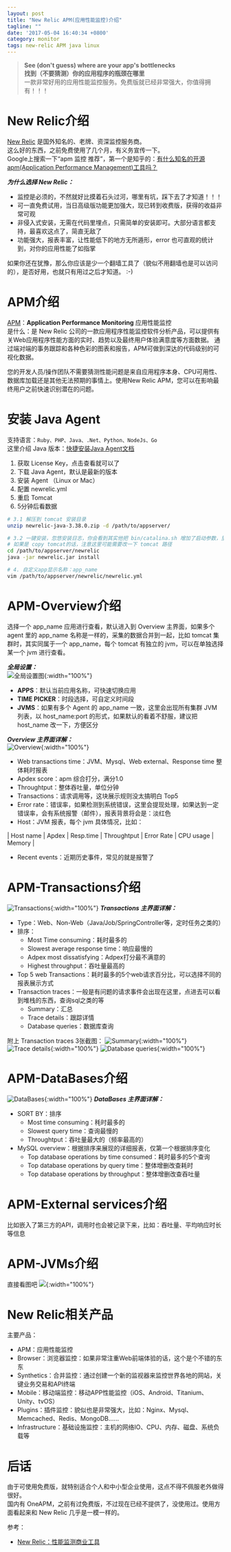 ```yaml
---
layout: post
title: "New Relic APM(应用性能监控)介绍"
tagline: ""
date: '2017-05-04 16:40:34 +0800'
category: monitor
tags: new-relic APM java linux
---
```

> **See (don't guess) where are your app's bottlenecks**  
> **找到（不要猜测）你的应用程序的瓶颈在哪里**   
> 一款非常好用的应用性能监控服务。免费版就已经非常强大，你值得拥有！！！    

# New Relic介绍
[New Relic](https://newrelic.com/) 是国外知名的、老牌、资深监控服务商。  
这么好的东西，之前免费使用了几个月，有义务宣传一下。  
Google上搜索一下“apm 监控 推荐”，第一个是知乎的：[有什么知名的开源apm(Application Performance Management)工具吗？](https://www.zhihu.com/question/27994350)

***为什么选择 New Relic：***  
- 监控是必须的，不然就好比摸着石头过河，哪里有坑，踩下去了才知道！！！
- 可一直免费试用，当日高级版功能更加强大，现已转到收费版，获得的收益非常可观
- 非侵入式安装，无需在代码里埋点，只需简单的安装即可。大部分语言都支持，最喜欢这点了，简直无敌了
- 功能强大，报表丰富，让性能低下的地方无所遁形，error 也可直观的统计到，对你的应用性能了如指掌

如果你还在犹豫，那么你应该是少一个翻墙工具了（貌似不用翻墙也是可以访问的），是否好用，也就只有用过之后才知道。 :-)

# APM介绍
[APM](https://docs.newrelic.com/docs/apm/new-relic-apm/getting-started/introduction-new-relic-apm)：**Application Performance Monitoring**  应用性能监控    
是什么：是 New Relic 公司的一款应用程序性能监控软件分析产品，可以提供有关Web应用程序性能方面的实时、趋势以及最终用户体验满意度等方面数据。 通过端对端的事务跟踪和各种色彩的图表和报告，APM可做到深达的代码级别的可视化数据。

您的开发人员/操作团队不需要猜测性能问题是来自应用程序本身、CPU可用性、数据库加载还是其他无法预期的事情上。使用New Relic APM，您可以在影响最终用户之前快速识别潜在的问题。


# 安装 Java Agent
支持语言：`Ruby、PHP、Java、.Net、Python、NodeJs、Go`    
这里介绍 Java 版本：[快捷安装Java Agent文档](https://rpm.newrelic.com/accounts/1488405/applications/setup)   
1. 获取 License Key，点击查看就可以了
2. 下载 Java Agent，默认是最新的版本
3. 安装 Agent （Linux or Mac）   
4. 配置 newrelic.yml
5. 重启 Tomcat
6. 5分钟后看数据

```bash
# 3.1 解压到 tomcat 安装目录
unzip newrelic-java-3.38.0.zip -d /path/to/appserver/

# 3.2 一键安装，忽悠安装日志，你会看到其实他把 bin/catalina.sh 增加了启动参数，里面搜索 newrelic 就能找到了
# 如果是 copy tomcat的话，注意这里可能需要改一下 tomcat 路径
cd /path/to/appserver/newrelic
java -jar newrelic.jar install

# 4. 自定义app显示名称：app_name
vim /path/to/appserver/newrelic/newrelic.yml
```

# APM-Overview介绍
选择一个 app_name 应用进行查看，默认进入到 Overview 主界面，如果多个 agent 里的 app_name 名称是一样的，采集的数据合并到一起，比如 tomcat 集群时，其实同属于一个 app_name，每个 tomcat 有独立的 jvm，可以在单独选择某一个 jvm 进行查看。

***全局设置：***  
![全局设置图](http://on6gnkbff.bkt.clouddn.com/20170504122404_new-relic-apm-globle-settings.png){:width="100%"}
- **APPS**：默认当前应用名称，可快速切换应用
- **TIME PICKER**：时段选择，可自定义时间段
- **JVMS**：如果有多个 Agent 的 app_name 一致，这里会出现所有集群 JVM 列表，以 host_name:port 的形式，如果默认的看着不舒服，建议把 host_name 改一下，方便区分

***Overview 主界面详解：***  
![Overview](http://on6gnkbff.bkt.clouddn.com/20170503063912_new-relic-apm-summary.png){:width="100%"}
- Web transactions time：JVM、Mysql、Web external、Response time 整体耗时报表
- Apdex score：apm 综合打分，满分1.0
- Throughtput：整体吞吐量，单位分钟
- Transactions：请求调用等，这块展示规则没太搞明白 Top5
- Error rate：错误率，如果检测到系统错误，这里会提现处理，如果达到一定错误率，会有系统报警（邮件），报表背景将会是：淡红色
- Host：JVM 报表，每个 jvm 具体情况，比如：  

| Host name | Apdex | Resp.time | Throughtput | Error Rate | CPU usage | Memory |

- Recent events：近期历史事件，常见的就是报警了

# APM-Transactions介绍
![Transactions](http://on6gnkbff.bkt.clouddn.com/20170503063913_new-relic-apm-transactions.png){:width="100%"}
***Transactions 主界面详解：***   
- Type：Web、Non-Web（Java/Job/SpringController等，定时任务之类的）
- 排序：
    - Most Time consuming：耗时最多的
    - Slowest average response time：响应最慢的
    - Adpex most dissatisfying：Adpex打分最不满意的
    - Highest throughput：吞吐量最高的
- Top 5 web Transactions：耗时最多的5个web请求百分比，可以选择不同的报表展示方式
- Transaction traces：一般是有问题的请求事件会出现在这里，点进去可以看到堆栈的东西，查询sql之类的等
    - Summary：汇总
    - Trace details：跟踪详情
    - Database queries：数据库查询

附上 Transaction traces 3张截图：
![Summary](http://on6gnkbff.bkt.clouddn.com/20170504153559_apm-transaction-traces-summary.png){:width="100%"}
![Trace details](http://on6gnkbff.bkt.clouddn.com/20170504153558_apm-transaction-traces-details.png){:width="100%"}
![Database queries](http://on6gnkbff.bkt.clouddn.com/20170504153556_apm-transaction-traces-db-queries.png){:width="100%"}

# APM-DataBases介绍
![DataBases](http://on6gnkbff.bkt.clouddn.com/20170503063911_new-relic-apm-databases.png){:width="100%"}
***DataBases 主界面详解：***
- SORT BY：排序
    - Most time consuming：秏时最多的
    - Slowest query time：查询最慢的
    - Throughtput：吞吐量最大的（频率最高的）
- MySQL overview：根据排序来展现的详细报表，仅第一个根据排序变化
    - Top database operations by time consumed：耗时最多的5个查询
    - Top database operations by query time：整体增删改查耗时
    - Top database operations by throughput：整体增删改查吞吐量

# APM-External services介绍
比如嵌入了第三方的API，调用时也会被记录下来，比如：吞吐量、平均响应时长等信息

# APM-JVMs介绍
直接看图吧
![](http://on6gnkbff.bkt.clouddn.com/20170504160439_new-relic-apm-jvms.png){:width="100%"}

# New Relic相关产品
主要产品：  
- APM：应用性能监控
- Browser：浏览器监控：如果非常注重Web前端体验的话，这个是个不错的东东
- Synthetics：合并监控：通过创建一个新的监视器来监控世界各地的网站，关键业务交易和API终端
- Mobile：移动端监控：移动APP性能监控（iOS、Android、Titanium、Unity、tvOS）
- Plugins：插件监控：貌似也是非常强大，比如：Nginx、Mysql、Memcached、Redis、MongoDB......
- Infrastructure：基础设施监控：主机的网络IO、CPU、内存、磁盘、系统负载等

# 后话
由于可使用免费版，就特别适合个人和中小型企业使用，这点不得不佩服老外做得很好。   
国内有 OneAPM，之前有过免费版，不过现在已经不提供了，没使用过。使用方面看起来和 New Relic 几乎是一模一样的。

参考：
- [New Relic：性能监测商业工具](http://hao.jobbole.com/new-relic/)

